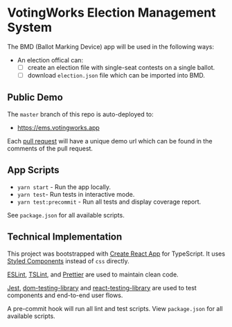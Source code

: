 # VotingWorks Election Management System

The BMD (Ballot Marking Device) app will be used in the following ways:

- An election offical can:
  - [ ] create an election file with single-seat contests on a single ballot.
  - [ ] download `election.json` file which can be imported into BMD.

## Public Demo

The `master` branch of this repo is auto-deployed to:

- <https://ems.votingworks.app>

Each [pull request](https://github.com/votingworks/ems/pulls) will have a unique
demo url which can be found in the comments of the pull request.

## App Scripts

- `yarn start` - Run the app locally.
- `yarn test`- Run tests in interactive mode.
- `yarn test:precommit` - Run all tests and display coverage report.

See `package.json` for all available scripts.

## Technical Implementation

This project was bootstrapped with
[Create React App](https://github.com/facebook/create-react-app) for TypeScript.
It uses [Styled Components](https://www.styled-components.com/docs/) instead of
`css` directly.

[ESLint](https://eslint.org/), [TSLint](https://palantir.github.io/tslint/), and
[Prettier](https://prettier.io/) are used to maintain clean code.

[Jest](https://jestjs.io/), [dom-testing-library](https://testing-library.com)
and [react-testing-library](https://github.com/kentcdodds/react-testing-library)
are used to test components and end-to-end user flows.

A pre-commit hook will run all lint and test scripts. View `package.json` for
all available scripts.
